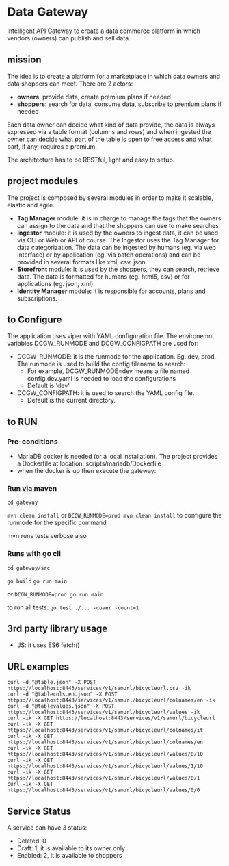 # Data Gateway
Intelligent API Gateway to create a data commerce platform in which vendors (owners) can publish and sell data.

## mission
The idea is to create a platform for a marketplace in which data owners and data shoppers can meet. There are 2 actors: 
- **owners**: provide data, create premium plans if needed
- **shoppers**: search for data, consume data, subscribe to premium plans if needed

Each data owner can decide what kind of data provide, the data is always expressed via a table format (columns and rows) and when ingested the owner can decide what part of the table is open to free access and what part, if any, requires a premium. 

The architecture has to be RESTful, light and easy to setup. 

## project modules
The project is composed by several modules in order to make it scalable, elastic and agile.

- **Tag Manager** module: it is in charge to manage the tags that the owners can assign to the data and that the shoppers can use to make searches
- **Ingestor** module: it is used by the owners to ingest data, it can be used via CLI or Web or API of course. The Ingestor uses the Tag Manager for data categorization. The data can be ingested by humans (eg. via web interface) or by application (eg. via batch operations) and can be provided in several formats like xml, csv, json.
- **Storefront** module: it is used by the shoppers, they can search, retrieve data. The data is formatted for humans (eg. html5, csv) or for applications (eg. json, xml)
- **Identity Manager** module: it is responsible for accounts, plans and subscriptions.


## to Configure
The application uses viper with YAML configuration file. The environemnt variables DCGW_RUNMODE and DCGW_CONFIGPATH are used for:
- DCGW_RUNMODE: it is the runmode for the application. Eg. dev, prod. The runmode is used to build the config filename to search:
  - For example, DCGW_RUNMODE=dev means a file named config.dev.yaml is needed to load the configurations
  - Default is 'dev'
- DCGW_CONFIGPATH: it is used to search the YAML config file. 
  - Default is the current directory.

## to RUN
### Pre-conditions
- MariaDB docker is needed (or a local installation). The project provides a Dockerfile at location: scripts/mariadb/Dockerfile
- when the docker is up then execute the gateway:
### Run via maven
`cd gateway`

`mvn clean install`
or
`DCGW_RUNMODE=prod mvn clean install`
to configure the runmode for the specific command

mvn runs tests verbose also

### Runs with go cli
`cd gateway/src`

`go build`
`go run main`

or
`DCGW_RUNMODE=prod go run main`

to run all tests:
`go test ./... -cover -count=1`

## 3rd party library usage
- JS: it uses ES6 fetch() 

## URL examples

```
curl -d "@table.json" -X POST https://localhost:8443/services/v1/samurl/bicycleurl.csv -ik
curl -d "@tablecols.en.json" -X POST https://localhost:8443/services/v1/samurl/bicycleurl/colnames/en -ik
curl -d "@tablevalues.json" -X POST https://localhost:8443/services/v1/samurl/bicycleurl/values -ik
curl -ik -X GET https://localhost:8443/services/v1/samurl/bicycleurl
curl -ik -X GET https://localhost:8443/services/v1/samurl/bicycleurl/colnames/it
curl -ik -X GET https://localhost:8443/services/v1/samurl/bicycleurl/colnames/en
curl -ik -X GET https://localhost:8443/services/v1/samurl/bicycleurl/values/0/10
curl -ik -X GET https://localhost:8443/services/v1/samurl/bicycleurl/values/1/10
curl -ik -X GET https://localhost:8443/services/v1/samurl/bicycleurl/values/0/1
curl -ik -X GET https://localhost:8443/services/v1/samurl/bicycleurl/values/0/0
```
## Service Status
A service can have 3 status:
- Deleted: 0
- Draft: 1, it is available to its owner only 
- Enabled: 2, it is available to shoppers 


